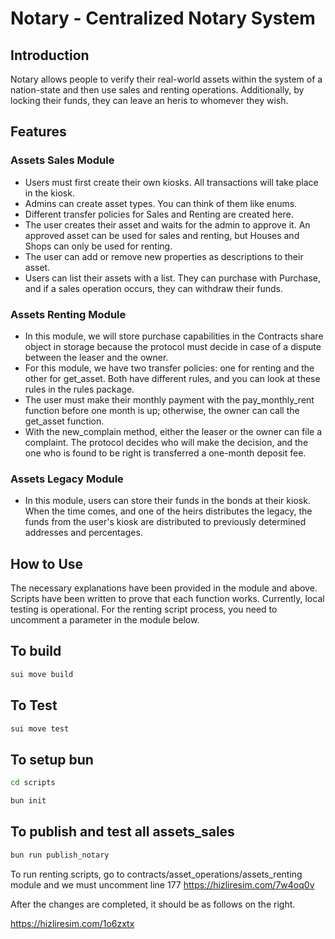 # Notary - Centralized Notary System

## Introduction
Notary allows people to verify their real-world assets within the system of a nation-state and then use sales and renting operations. Additionally, by locking their funds, they can leave an heris to whomever they wish.

## Features
 ### Assets Sales Module
 - Users must first create their own kiosks. All transactions will take place in the kiosk.
 - Admins can create asset types. You can think of them like enums.
 - Different transfer policies for Sales and Renting are created here.
 - The user creates their asset and waits for the admin to approve it. An approved asset can be used for sales and renting, but Houses and Shops can only be used for renting.
 - The user can add or remove new properties as descriptions to their asset.
 - Users can list their assets with a list. They can purchase with Purchase, and if a sales operation occurs, they can withdraw their funds.

  ### Assets Renting Module
  - In this module, we will store purchase capabilities in the Contracts share object in storage because the protocol must decide in case of a dispute between the leaser and the owner.
  - For this module, we have two transfer policies: one for renting and the other for get_asset. Both have different rules, and you can look at these rules in the rules package.
  - The user must make their monthly payment with the pay_monthly_rent function before one month is up; otherwise, the owner can call the get_asset function.
  - With the new_complain method, either the leaser or the owner can file a complaint. The protocol decides who will make the decision, and the one who is found to be right is transferred a one-month deposit fee.
  ### Assets Legacy Module
  - In this module, users can store their funds in the bonds at their kiosk. When the time comes, and one of the heirs distributes the legacy, the funds from the user's kiosk are distributed to previously determined addresses and percentages.

  ## How to Use
  The necessary explanations have been provided in the module and above. Scripts have been written to prove that each function works. Currently, local testing is operational. For the renting script process, you need to uncomment a parameter in the module below.


## To build
```bash
sui move build
````
## To Test
 ```bash
sui move test
````
## To setup bun
 ```bash
cd scripts
````
 ```bash
bun init
````
## To publish and test all assets_sales
 ```bash
bun run publish_notary
````
To run renting scripts, go to contracts/asset_operations/assets_renting module and we must uncomment line 177
https://hizliresim.com/7w4oq0v

After the changes are completed, it should be as follows on the right.

https://hizliresim.com/1o6zxtx


